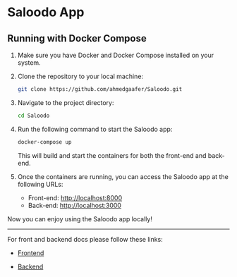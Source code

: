 # Saloodo App

## Running with Docker Compose

1. Make sure you have Docker and Docker Compose installed on your system.

2. Clone the repository to your local machine:

    ```bash
    git clone https://github.com/ahmedgaafer/Saloodo.git
    ```

3. Navigate to the project directory:

    ```bash
    cd Saloodo
    ```


4. Run the following command to start the Saloodo app:

    ```bash
    docker-compose up
    ```

   This will build and start the containers for both the front-end and back-end.

5. Once the containers are running, you can access the Saloodo app at the following URLs:

   - Front-end: [http://localhost:8000](http://localhost:8000)
   - Back-end: [http://localhost:3000](http://localhost:3000)

Now you can enjoy using the Saloodo app locally!

---

For front and backend docs please follow these links:

* [Frontend](Frontend/README.md)

* [Backend](Backend/README.md)


